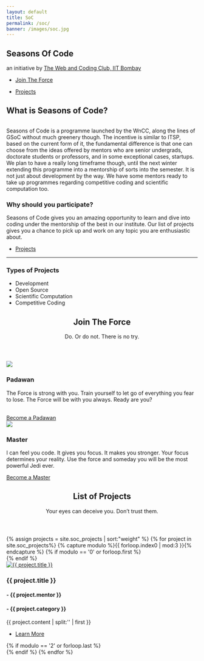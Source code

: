 ```yaml
---
layout: default
title: SoC
permalink: /soc/
banner: /images/soc.jpg
---
```


<!-- Banner -->
<section id="banner" style="background-image:url({{ page.banner | prepend: site.baseurl }})">
    <div class="inner">
        <h2>Seasons Of Code</h2>
        <p> an initiative by <a href="https://stab-iitb.org/wncc">The Web and Coding Club, IIT Bombay</a></p>
        <ul class="actions">
            <li><a href="#one" class="button big special">Join The Force</a></li>
        </ul>
        <ul class="actions">
            <li><a href="#two" class="button big special">Projects</a></li>
        </ul>
    </div>
</section>

<!-- Three -->
<section id="three" class="wrapper style1">
	<div class="container">
		<div class="row">
			<div class="8u">
				<section>
					<h2>What is Seasons of Code?</h2>
					<a href="#" class="image fit"><img src="{{ '/images/coding.jpg' | prepend: site.baseurl }}" alt="" /></a>
					<p>Seasons of Code is a programme launched by the WnCC, along the lines of GSoC without much greenery though. The incentive is similar to ITSP, based on the current form of it, the fundamental difference is that one can choose from the ideas offered by mentors who are senior undergrads, doctorate students or professors, and in some exceptional cases, startups. We plan to have a really long timeframe though, until the next winter extending this programme into a mentorship of sorts into the semester. It is not just about development by the way. We have some mentors ready to take up programmes regarding competitive coding and scientific computation too.
					</p>
				</section>
			</div>
			<div class="4u">
				<section>
					<h3>Why should you participate?</h3>
					<p>Seasons of Code gives you an amazing opportunity to learn and dive into coding under the mentorship of the best in our institute. Our list of projects gives you a chance to pick up and work on any topic you are enthusiastic about.</p>
					<ul class="actions">
						<li><a href="#two" class="button alt">Projects</a></li>
					</ul>
				</section>
				<hr />
				<section>
					<h3>Types of Projects</h3>
					<ul>
						<li>Development</li>
						<li>Open Source</li>
						<li>Scientific Computation</li>
						<li>Competitive Coding</li>
					</ul>
				</section>
			</div>
		</div>
	</div>
</section>	

<section id="one" class="wrapper style2">
				<header class="major">
					<h2>Join The Force</h2>
					<p>Do. Or do not. There is no try.</p>
				</header>
				<div class="container">
					<div class="row">
						<div class="6u">
							<section class="special box">
								<img class="icon major" src="{{ '/svg/light-siber-one.svg' | prepend: site.baseurl }}" />
								<h3>Padawan</h3>
								<p>The Force is strong with you. Train yourself to let go of everything you fear to lose. The Force will be with you always. Ready are you?</p><br>
<!-- TODO: Add Padawan form -->
								<a target = "_balnk" href="https://docs.google.com/forms/d/1uzp4XbKcTIiXMG9cvflzwnxpkAZVHpJ6jDJeQu7-45k/viewform" class="button big special">Become a Padawan</a>
							</section>
						</div>
						<div class="6u">
							<section class="special box">
								<img class="icon major" src="{{ '/svg/light-siber.svg' | prepend: site.baseurl }}" />
								<h3>Master</h3>
								<p>I can feel you code. It gives you focus. It makes you stronger. Your focus determines your reality. Use the force and someday you will be the most powerful Jedi ever.</p>
								<a target = "_blank" href="https://docs.google.com/forms/d/1YHkyL1i2kdTJbAN2UJKcDa30u9Ed6wc0-pGfMl3FuKQ/viewform" class="button big special">Become a Master</a>
							</section>
						</div>
					</div>
				</div>
			</section>
			
<!-- Two -->
<section id="two" class="wrapper style1">
	<header class="major">
		<h2>List of Projects</h2>
		<p>Your eyes can deceive you. Don’t trust them.</p>
	</header>
	<div class="container">
		{% assign projects = site.soc_projects | sort:"weight"  %}
            {% for project in site.soc_projects%}
            {% capture modulo %}{{ forloop.index0 | mod:3 }}{% endcapture %}
            <!-- Creating a new row after every three elements -->
            {% if modulo == '0' or forloop.first %}
            	<div class="row">
            {% endif %}
				<div class="4u">
					<section class="special">
						<a href="{{ project.url | prepend: site.baseurl }}" class="image fit"><img src="{{ project.image | prepend: site.baseurl }}" alt="{{ project.title }}" /></a>
						<h3>{{ project.title }}</h3>
						<h4>- {{ project.mentor }}</h4>
						<h4>- {{ project.category }}</h4>
						<p>{{ project.content | split:'<!--break-->' | first }}</p>
						<ul class="actions">
							<li><a href="{{ project.url | prepend: site.baseurl}}" class="button alt">Learn More</a></li>
						</ul>
					</section>
				</div>
			{% if modulo == '2' or forloop.last %}
    			</div>
			{% endif %}
            {% endfor %}
		<div style="text-align: center;">
		<!-- <a href="#" class="button big special">View All Projects</a> -->
		</div>
	</div>
</section>			
